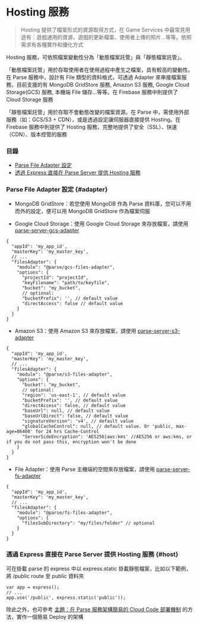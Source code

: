# Hosting 服務

> Hosting 提供了檔案形式的資源取得方式，在 Game Services 中最常見用途有：遊戲通用的資源，遊戲的更新檔案、使用者上傳的照片...等等。依照需求有各種實作和優化方式

Hosting 服務，可依照檔案變動性分為「動態檔案託管」與「靜態檔案託管」。

「動態檔案託管」用於存取使用者在使用過程中產生之檔案，具有較高的變動性。在 Parse 服務中，設計有 File 類型的資料格式，可透過 Adapter 來串接檔案服務，目前支援的有 MongoDB GridStore 服務, Amazon S3 服務, Google Cloud Storage(GCS) 服務, 本機端 File 儲存...等等。在 Firebase 服務中則提供了 Cloud Storage 服務

「靜態檔案託管」用於存取不會動態改變的檔案資源。在 Parse 中，需使用外部服務（如：GCS/S3 + CDN），或是透過設定讓伺服器直接提供 Hosting。在 Firebase 服務中則提供了 Hosting 服務，完整地提供了安全（SSL）、快速（CDN）、版本控管的服務

### 目錄

* [Parse File Adapter 設定](#adapter)
* [透過 Express 直接在 Parse Server 提供 Hosting 服務](#host)

### Parse File Adapter 設定 {#adapter}

* MongoDB GridStore：若您使用 MongoDB 作為 Parse 資料庫，您可以不用而外的設定，便可以用 MongoDB GridStore 作為檔案伺服

* Google Cloud Storage：使用 Google Cloud Storage 來存放檔案，請使用 [parse-server-gcs-adapter](https://github.com/parse-community/parse-server-gcs-adapter)

```
{
  "appId": 'my_app_id',
  "masterKey": 'my_master_key',
  // ...
  "filesAdapter": {
    "module": "@parse/gcs-files-adapter",
    "options": {
      "projectId": "projectId",
      "keyFilename": "path/to/keyfile",
      "bucket": "my_bucket",
      // optional:
      "bucketPrefix": '', // default value
      "directAccess": false // default value
    } 
  }
}
```

* Amazon S3：使用 Amazon S3 來存放檔案，請使用  [parse-server-s3-adapter](https://github.com/parse-community/parse-server-s3-adapter)

```
{
  "appId": 'my_app_id',
  "masterKey": 'my_master_key',
  // ...
  "filesAdapter": {
    "module": "@parse/s3-files-adapter",
    "options": {
      "bucket": "my_bucket",
      // optional:
      "region": 'us-east-1', // default value
      "bucketPrefix": '', // default value
      "directAccess": false, // default value
      "baseUrl": null, // default value
      "baseUrlDirect": false, // default value
      "signatureVersion": 'v4', // default value
      "globalCacheControl": null, // default value. Or 'public, max-age=86400' for 24 hrs Cache-Control
      "ServerSideEncryption": 'AES256|aws:kms' //AES256 or aws:kms, or if you do not pass this, encryption won't be done
    }
  }
}
```

* File Adapter：使用 Parse 主機端的空間來存放檔案，請使用  [parse-server-fs-adapter](https://github.com/parse-community/parse-server-fs-adapter)

```
{
  "appId": 'my_app_id',
  "masterKey": 'my_master_key',
  // ...
  "filesAdapter": {
    "module": "@parse/fs-files-adapter",
    "options": {
      "filesSubDirectory": "my/files/folder" // optional
    } 
  }
}
```

### 透過 Express 直接在 Parse Server 提供 Hosting 服務 {#host}

可在掛載 parse 的 express 中以 express.static 掛載靜態檔案，比如以下範例，將 /public route 至 public 資料夾

```
var app = express();
// ...
app.use('/public', express.static('public'));
```

除此之外，也可參考 [主題：在 Parse 服務架構簡易的 Cloud Code 部署機制](service-api/parse-cloud-deploy.md) 的方法，實作一個簡易 Deploy 的架構